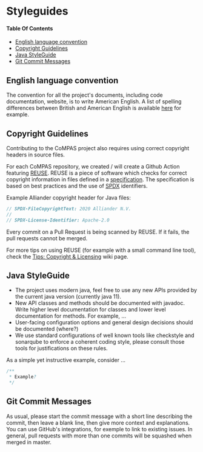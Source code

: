 # Styleguides

#### Table Of Contents

* [English language convention](#english-language-convention)
* [Copyright Guidelines](#copyright-guidelines)
* [Java StyleGuide](#java-styleGuide)
* [Git Commit Messages](#git-commit-messages)

## English language convention

The convention for all the project's documents, including code documentation, website, is to write American English.
A list of spelling differences between British and American English is available
[here](https://www.britishcouncilfoundation.id/en/english/articles/british-and-american-english) for example.

## Copyright Guidelines

Contributing to the CoMPAS project also requires using correct copyright headers in source files.

For each CoMPAS repository, we created / will create a Github Action featuring [REUSE](https://reuse.software/). 
REUSE is a piece of software which checks for correct copyright information in files defined in a [specification](https://reuse.software/spec/). 
The specification is based on best practices and the use of [SPDX](https://spdx.dev/) identifiers.

Example Alliander copyright header for Java files:
```Java
// SPDX-FileCopyrightText: 2020 Alliander N.V.
//
// SPDX-License-Identifier: Apache-2.0
```

Every commit on a Pull Request is being scanned by REUSE. If it fails, the pull requests cannot be merged.

For more tips on using REUSE (for example with a small command line tool), check the 
[Tips: Copyright & Licensing](https://wiki.lfenergy.org/pages/viewpage.action?pageId=10996220) wiki page.

## Java StyleGuide

- The project uses modern java, feel free to use any new APIs provided by the current java version (currently java 11).
- New API classes and methods should be documented with javadoc. Write higher level documentation for classes and lower level documentation for methods. For example, ...
- User-facing configuration options and general design decisions should be documented (where?)
- We use standard configurations of well known tools like checkstyle and sonarqube to enforce a coherent coding style, please consult those tools for justifications on these rules.

As a simple yet instructive example, consider ...
```java
/**
 * Example?
 */
```

## Git Commit Messages

As usual, please start the commit message with a short line describing the commit, then leave a blank line, then give more context and explanations.
You can use GitHub's integrations, for exemple to link to existing issues. In general, pull requests with more than one commits will be squashed when merged in master.

